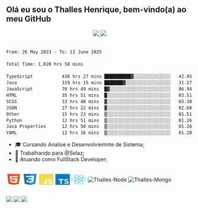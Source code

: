 ## Olá eu sou o Thalles Henrique, bem-vindo(a) ao meu GitHub

<div align="center">
  <a href="https://github.com/Thalles-HsA">
  <img height="180em" src="https://github-readme-stats.vercel.app/api?username=Thalles-HsA&show_icons=true&theme=radical&include_all_commits=true&count_private=true"/>
  <img height="180em" src="https://github-readme-stats.vercel.app/api/top-langs/?username=Thalles-HsA&exclude_repo=github-readme-stats,Pong,Freeway-JS&langs_count=5&theme=radical"/>
</div><br>
  
  <!--START_SECTION:waka-->

```txt
From: 26 May 2023 - To: 13 June 2025

Total Time: 1,020 hrs 58 mins

TypeScript           438 hrs 27 mins ██████████▓░░░░░░░░░░░░░░   42.95 %
Java                 319 hrs 15 mins ███████▓░░░░░░░░░░░░░░░░░   31.27 %
JavaScript           70 hrs 49 mins  █▓░░░░░░░░░░░░░░░░░░░░░░░   06.94 %
HTML                 35 hrs 51 mins  █░░░░░░░░░░░░░░░░░░░░░░░░   03.51 %
SCSS                 33 hrs 40 mins  ▓░░░░░░░░░░░░░░░░░░░░░░░░   03.30 %
JSON                 27 hrs 22 mins  ▓░░░░░░░░░░░░░░░░░░░░░░░░   02.68 %
Other                15 hrs 23 mins  ▒░░░░░░░░░░░░░░░░░░░░░░░░   01.51 %
Python               12 hrs 51 mins  ▒░░░░░░░░░░░░░░░░░░░░░░░░   01.26 %
Java Properties      12 hrs 50 mins  ▒░░░░░░░░░░░░░░░░░░░░░░░░   01.26 %
YAML                 12 hrs 16 mins  ▒░░░░░░░░░░░░░░░░░░░░░░░░   01.20 %
```

<!--END_SECTION:waka-->

  - 🎓 Cursando Analise e Desenvolviemnte de Sistema;
  - 🌱 Trabalhando para @Selaz;
  - 🎯 Atuando como FullStack Developer;
 
<div style="display: inline_block"><br>
  <img align="center" alt="Thalles-HTML" height="30" width="40" src="https://raw.githubusercontent.com/devicons/devicon/master/icons/html5/html5-original.svg">
  <img align="center" alt="Thalles-CSS" height="30" width="40" src="https://raw.githubusercontent.com/devicons/devicon/master/icons/css3/css3-original.svg">
  <img align="center" alt="Thalles-Js" height="30" width="40" src="https://raw.githubusercontent.com/devicons/devicon/master/icons/javascript/javascript-plain.svg">
  <img align="center" alt="Thalles-Ts" height="30" width="40" src="https://raw.githubusercontent.com/devicons/devicon/master/icons/typescript/typescript-plain.svg">
  <img align="center" alt="Thalles-React" height="30" width="40" src="https://raw.githubusercontent.com/devicons/devicon/master/icons/react/react-original.svg">
  <img align="center" alt="Thalles-Node" height="30" width="40" src="https://cdn.jsdelivr.net/gh/devicons/devicon/icons/nodejs/nodejs-original.svg" />
  <img align="center" alt="Thalles-Mongo" height="30" width="40" src="https://cdn.jsdelivr.net/gh/devicons/devicon/icons/mongodb/mongodb-original.svg" />
  
</div>

 ##
  
<div>
  <a href="https://www.linkedin.com/in/thalles-hsa" target="_blank"><img src="https://img.shields.io/badge/-LinkedIn-%230077B5?style=for-the-badge&logo=linkedin&logoColor=white" target="_blank"></a> 
  <a href="https://instagram.com/thalleshsa" target="_blank"><img src="https://img.shields.io/badge/-Instagram-%23E4405F?style=for-the-badge&logo=instagram&logoColor=white" target="_blank"></a>
  <a href = "mailto:thsa.henrique@gmail.com"><img src="https://img.shields.io/badge/-Gmail-%23333?style=for-the-badge&logo=gmail&logoColor=white" target="_blank"></a>
   
</div>
